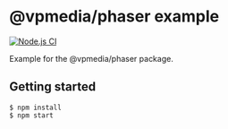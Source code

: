 # @vpmedia/phaser example
[![Node.js CI](https://github.com/vpmedia/phaser-example/actions/workflows/node.js.yml/badge.svg)](https://github.com/vpmedia/phaser-example/actions/workflows/node.js.yml)

Example for the @vpmedia/phaser package.

## Getting started

    $ npm install
    $ npm start
